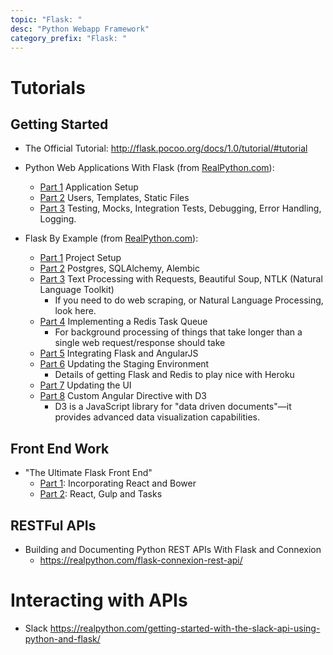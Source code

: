 ```yaml
---
topic: "Flask: "
desc: "Python Webapp Framework"
category_prefix: "Flask: "
---
```



# Tutorials

## Getting Started

* The Official Tutorial: <http://flask.pocoo.org/docs/1.0/tutorial/#tutorial>

* Python Web Applications With Flask (from [RealPython.com](https://realpython.com)):
   * [Part 1](https://realpython.com/python-web-applications-with-flask-part-i/) Application Setup
   * [Part 2](https://realpython.com/python-web-applications-with-flask-part-ii/) Users, Templates, Static Files
   * [Part 3](https://realpython.com/python-web-applications-with-flask-part-iii/)  Testing, Mocks, Integration Tests, Debugging, Error Handling, Logging.


* Flask By Example (from [RealPython.com](https://realpython.com)):
   * [Part 1](https://realpython.com/flask-by-example-part-1-project-setup/) Project Setup
   * [Part 2](https://realpython.com/flask-by-example-part-2-postgres-sqlalchemy-and-alembic/) Postgres, SQLAlchemy, Alembic
   * [Part 3](https://realpython.com/flask-by-example-part-3-text-processing-with-requests-beautifulsoup-nltk/) Text Processing with Requests, Beautiful Soup, NTLK (Natural Language Toolkit)
      * If you need to do web scraping, or Natural Language Processing, look here.
   * [Part 4](https://realpython.com/flask-by-example-implementing-a-redis-task-queue/) Implementing a Redis Task Queue 
      * For background processing of things that take longer than a single web request/response should take
   * [Part 5](https://realpython.com/flask-by-example-integrating-flask-and-angularjs/) Integrating Flask and AngularJS
   * [Part 6](https://realpython.com/updating-the-staging-environment/) Updating the Staging Environment
      * Details of getting Flask and Redis to play nice with Heroku
   * [Part 7](https://realpython.com/flask-by-example-updating-the-ui/) Updating the UI
   * [Part 8](https://realpython.com/flask-by-example-custom-angular-directive-with-d3/) Custom Angular Directive with D3 
      * D3 is a JavaScript library for "data driven documents"&mdash;it provides advanced data visualization capabilities.

## Front End Work

* "The Ultimate Flask Front End" 
   * [Part 1](https://realpython.com/the-ultimate-flask-front-end): Incorporating React and Bower
   * [Part 2](https://realpython.com/the-ultimate-flask-front-end-part-2/): React, Gulp and Tasks 
   
## RESTFul APIs

* Building and Documenting Python REST APIs With Flask and Connexion 
   * <https://realpython.com/flask-connexion-rest-api/>
   
# Interacting with APIs

* Slack <https://realpython.com/getting-started-with-the-slack-api-using-python-and-flask/>
